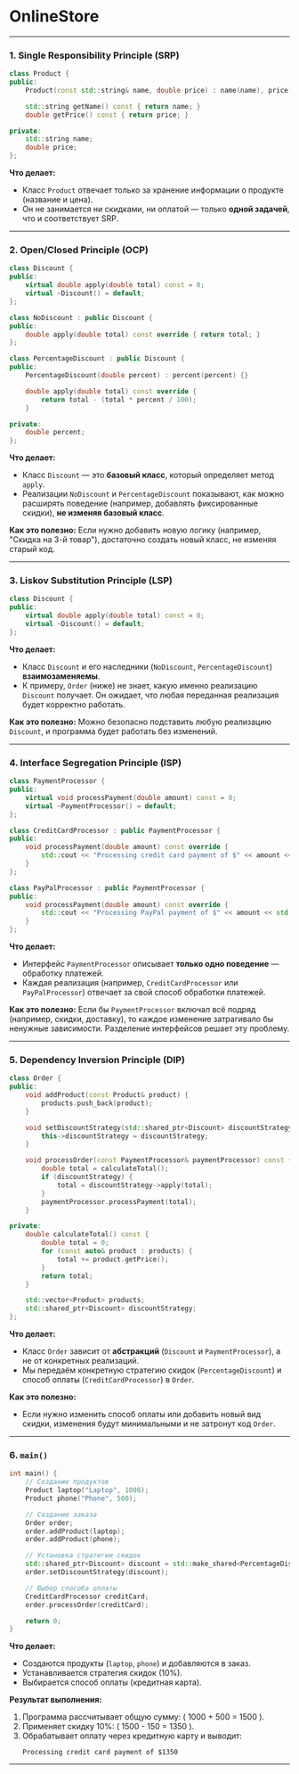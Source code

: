 # OnlineStore

---

### **1. Single Responsibility Principle (SRP)**

```cpp
class Product {
public:
    Product(const std::string& name, double price) : name(name), price(price) {}

    std::string getName() const { return name; }
    double getPrice() const { return price; }

private:
    std::string name;
    double price;
};
```

**Что делает:**  
- Класс `Product` отвечает только за хранение информации о продукте (название и цена).  
- Он не занимается ни скидками, ни оплатой — только **одной задачей**, что и соответствует SRP.

---

### **2. Open/Closed Principle (OCP)**

```cpp
class Discount {
public:
    virtual double apply(double total) const = 0;
    virtual ~Discount() = default;
};

class NoDiscount : public Discount {
public:
    double apply(double total) const override { return total; }
};

class PercentageDiscount : public Discount {
public:
    PercentageDiscount(double percent) : percent(percent) {}

    double apply(double total) const override {
        return total - (total * percent / 100);
    }

private:
    double percent;
};
```

**Что делает:**  
- Класс `Discount` — это **базовый класс**, который определяет метод `apply`.  
- Реализации `NoDiscount` и `PercentageDiscount` показывают, как можно расширять поведение (например, добавлять фиксированные скидки), **не изменяя базовый класс**.  

**Как это полезно:** Если нужно добавить новую логику (например, "Скидка на 3-й товар"), достаточно создать новый класс, не изменяя старый код.

---

### **3. Liskov Substitution Principle (LSP)**

```cpp
class Discount {
public:
    virtual double apply(double total) const = 0;
    virtual ~Discount() = default;
};
```

**Что делает:**  
- Класс `Discount` и его наследники (`NoDiscount`, `PercentageDiscount`) **взаимозаменяемы**.  
- К примеру, `Order` (ниже) не знает, какую именно реализацию `Discount` получает. Он ожидает, что любая переданная реализация будет корректно работать.

**Как это полезно:** Можно безопасно подставить любую реализацию `Discount`, и программа будет работать без изменений.

---

### **4. Interface Segregation Principle (ISP)**

```cpp
class PaymentProcessor {
public:
    virtual void processPayment(double amount) const = 0;
    virtual ~PaymentProcessor() = default;
};

class CreditCardProcessor : public PaymentProcessor {
public:
    void processPayment(double amount) const override {
        std::cout << "Processing credit card payment of $" << amount << std::endl;
    }
};

class PayPalProcessor : public PaymentProcessor {
public:
    void processPayment(double amount) const override {
        std::cout << "Processing PayPal payment of $" << amount << std::endl;
    }
};
```

**Что делает:**  
- Интерфейс `PaymentProcessor` описывает **только одно поведение** — обработку платежей.  
- Каждая реализация (например, `CreditCardProcessor` или `PayPalProcessor`) отвечает за свой способ обработки платежей.

**Как это полезно:** Если бы `PaymentProcessor` включал всё подряд (например, скидки, доставку), то каждое изменение затрагивало бы ненужные зависимости. Разделение интерфейсов решает эту проблему.

---

### **5. Dependency Inversion Principle (DIP)**

```cpp
class Order {
public:
    void addProduct(const Product& product) {
        products.push_back(product);
    }

    void setDiscountStrategy(std::shared_ptr<Discount> discountStrategy) {
        this->discountStrategy = discountStrategy;
    }

    void processOrder(const PaymentProcessor& paymentProcessor) const {
        double total = calculateTotal();
        if (discountStrategy) {
            total = discountStrategy->apply(total);
        }
        paymentProcessor.processPayment(total);
    }

private:
    double calculateTotal() const {
        double total = 0;
        for (const auto& product : products) {
            total += product.getPrice();
        }
        return total;
    }

    std::vector<Product> products;
    std::shared_ptr<Discount> discountStrategy;
};
```

**Что делает:**  
- Класс `Order` зависит от **абстракций** (`Discount` и `PaymentProcessor`), а не от конкретных реализаций.  
- Мы передаём конкретную стратегию скидок (`PercentageDiscount`) и способ оплаты (`CreditCardProcessor`) в `Order`.  

**Как это полезно:**  
- Если нужно изменить способ оплаты или добавить новый вид скидки, изменения будут минимальными и не затронут код `Order`.

---

### **6. `main()`**

```cpp
int main() {
    // Создание продуктов
    Product laptop("Laptop", 1000);
    Product phone("Phone", 500);

    // Создание заказа
    Order order;
    order.addProduct(laptop);
    order.addProduct(phone);

    // Установка стратегии скидок
    std::shared_ptr<Discount> discount = std::make_shared<PercentageDiscount>(10);
    order.setDiscountStrategy(discount);

    // Выбор способа оплаты
    CreditCardProcessor creditCard;
    order.processOrder(creditCard);

    return 0;
}
```

**Что делает:**  
- Создаются продукты (`laptop`, `phone`) и добавляются в заказ.  
- Устанавливается стратегия скидок (10%).  
- Выбирается способ оплаты (кредитная карта).  

**Результат выполнения:**  
1. Программа рассчитывает общую сумму: \( 1000 + 500 = 1500 \).  
2. Применяет скидку 10%: \( 1500 - 150 = 1350 \).  
3. Обрабатывает оплату через кредитную карту и выводит:  
   ```
   Processing credit card payment of $1350
   ```

---
